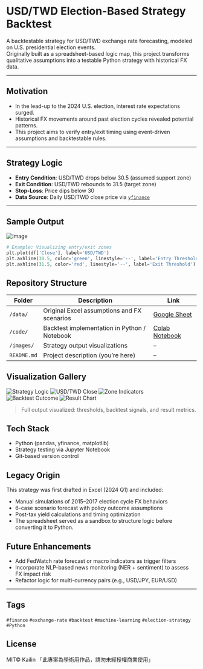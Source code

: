# USD/TWD Election-Based Strategy Backtest

A backtestable strategy for USD/TWD exchange rate forecasting, modeled on U.S. presidential election events.  
Originally built as a spreadsheet-based logic map, this project transforms qualitative assumptions into a testable Python strategy with historical FX data.

---

## Motivation

- In the lead-up to the 2024 U.S. election, interest rate expectations surged.
- Historical FX movements around past election cycles revealed potential patterns.
- This project aims to verify entry/exit timing using event-driven assumptions and backtestable rules.

---

## Strategy Logic

- **Entry Condition**: USD/TWD drops below 30.5 (assumed support zone)
- **Exit Condition**: USD/TWD rebounds to 31.5 (target zone)
- **Stop-Loss**: Price dips below 30
- **Data Source**: Daily USD/TWD close price via [`yfinance`](https://pypi.org/project/yfinance/)

---

## Sample Output

![image](https://github.com/user-attachments/assets/59ffafeb-7f5a-4abe-9a93-58fb870632cf)

```python
# Example: Visualizing entry/exit zones
plt.plot(df['Close'], label='USD/TWD')
plt.axhline(30.5, color='green', linestyle='--', label='Entry Threshold')
plt.axhline(31.5, color='red', linestyle='--', label='Exit Threshold')
```

## Repository Structure

| Folder        | Description                                      | Link |
|---------------|--------------------------------------------------|------|
| `/data/`      | Original Excel assumptions and FX scenarios      | [Google Sheet](https://docs.google.com/spreadsheets/d/10DiAvFjMKqC1DRFANqVg_A8_3dPdnlSglUquVSOoeiU) |
| `/code/`      | Backtest implementation in Python / Notebook     | [Colab Notebook](https://colab.research.google.com/drive/1f6qG9ylhAXW93HMatvsUPBis_1k5Umj9?usp=sharing) |
| `/images/`    | Strategy output visualizations                   | –    |
| `README.md`   | Project description (you’re here)                | –    |

## Visualization Gallery

![Strategy Logic](https://github.com/user-attachments/assets/3a8b4931-5432-4d96-9e50-3229ec3e4c0b)
![USD/TWD Close](https://github.com/user-attachments/assets/2170d1dd-6240-4a3a-afa5-b4ac15fc7d45)
![Zone Indicators](https://github.com/user-attachments/assets/ffa79a0f-df39-4c6b-b163-09d395142031)
![Backtest Outcome](https://github.com/user-attachments/assets/21bb9189-1b38-4d4a-aba6-43de7a704081)
![Result Chart](https://github.com/user-attachments/assets/9d72c795-0d73-4f39-bc48-cf9ac6215505)

> Full output visualized: thresholds, backtest signals, and result metrics.



## Tech Stack
- Python (pandas, yfinance, matplotlib)
- Strategy testing via Jupyter Notebook
- Git-based version control

## Legacy Origin
This strategy was first drafted in Excel (2024 Q1) and included:
- Manual simulations of 2015–2017 election cycle FX behaviors
- 6-case scenario forecast with policy outcome assumptions
- Post-tax yield calculations and timing optimization
- The spreadsheet served as a sandbox to structure logic before converting it to Python.

## Future Enhancements
- Add FedWatch rate forecast or macro indicators as trigger filters
- Incorporate NLP-based news monitoring (NER + sentiment) to assess FX impact risk
- Refactor logic for multi-currency pairs (e.g., USD/JPY, EUR/USD)

---

## Tags

`#finance` `#exchange-rate` `#backtest` `#machine-learning` `#election-strategy` `#Python`

## License

MIT© Kailin
「此專案為學術用作品，請勿未經授權商業使用」
